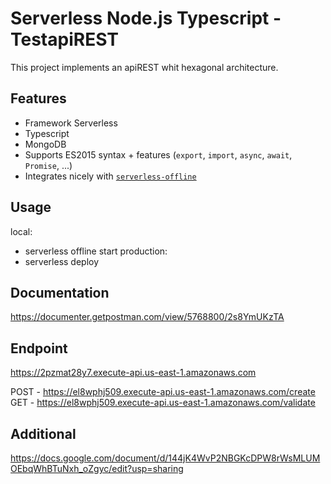 # Serverless Node.js Typescript - TestapiREST

This project implements an apiREST whit hexagonal architecture.

## Features

- Framework Serverless
- Typescript
- MongoDB
- Supports ES2015 syntax + features (`export`, `import`, `async`, `await`, `Promise`, ...)
- Integrates nicely with [`serverless-offline`](https://github.com/dherault/serverless-offline)

## Usage
local:
- serverless offline start
production:
- serverless deploy

## Documentation
https://documenter.getpostman.com/view/5768800/2s8YmUKzTA

## Endpoint
https://2pzmat28y7.execute-api.us-east-1.amazonaws.com

  POST - https://el8wphj509.execute-api.us-east-1.amazonaws.com/create
  GET - https://el8wphj509.execute-api.us-east-1.amazonaws.com/validate

## Additional
https://docs.google.com/document/d/144jK4WvP2NBGKcDPW8rWsMLUMOEbqWhBTuNxh_oZgyc/edit?usp=sharing

